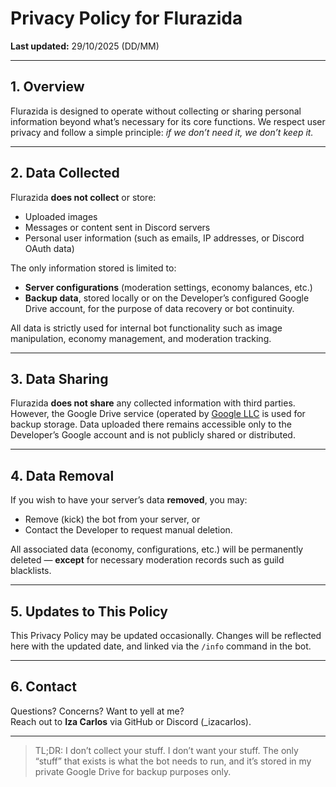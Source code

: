 # Privacy Policy for Flurazida

**Last updated:** 29/10/2025 (DD/MM)

---

## 1. Overview
Flurazida is designed to operate without collecting or sharing personal information beyond what’s necessary for its core functions.
We respect user privacy and follow a simple principle: *if we don’t need it, we don’t keep it.*

---

## 2. Data Collected
Flurazida **does not collect** or store:
- Uploaded images
- Messages or content sent in Discord servers
- Personal user information (such as emails, IP addresses, or Discord OAuth data)

The only information stored is limited to:
- **Server configurations** (moderation settings, economy balances, etc.)
- **Backup data**, stored locally or on the Developer’s configured Google Drive account, for the purpose of data recovery or bot continuity.

All data is strictly used for internal bot functionality such as image manipulation, economy management, and moderation tracking.

---

## 3. Data Sharing
Flurazida **does not share** any collected information with third parties.
However, the Google Drive service (operated by [Google LLC](https://policies.google.com/privacy) is used for backup storage. Data uploaded there remains accessible only to the Developer’s Google account and is not publicly shared or distributed.

---

## 4. Data Removal
If you wish to have your server’s data **removed**, you may:
- Remove (kick) the bot from your server, or
- Contact the Developer to request manual deletion.

All associated data (economy, configurations, etc.) will be permanently deleted — **except** for necessary moderation records such as guild blacklists.

---

## 5. Updates to This Policy
This Privacy Policy may be updated occasionally. Changes will be reflected here with the updated date, and linked via the ```/info``` command in the bot.

---

## 6. Contact
Questions? Concerns? Want to yell at me?  
Reach out to **Iza Carlos** via GitHub or Discord (_izacarlos).

---

> TL;DR: I don’t collect your stuff. I don’t want your stuff. The only “stuff” that exists is what the bot needs to run, and it’s stored in my private Google Drive for backup purposes only.
